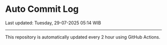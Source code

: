 # Auto Commit Log

Last updated: Tuesday, 29-07-2025 05:14 WIB

---

This repository is automatically updated every 2 hour using GitHub Actions.
